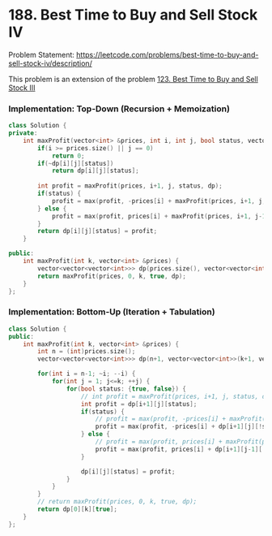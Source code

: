 # 188. Best Time to Buy and Sell Stock IV
Problem Statement: <https://leetcode.com/problems/best-time-to-buy-and-sell-stock-iv/description/>   

This problem is an extension of the problem [123. Best Time to Buy and Sell Stock III](https://leetcode.com/problems/best-time-to-buy-and-sell-stock-iii/description/)   

### Implementation: Top-Down (Recursion + Memoization)
```cpp
class Solution {
private:
    int maxProfit(vector<int> &prices, int i, int j, bool status, vector<vector<vector<int>>> &dp) {
        if(i >= prices.size() || j == 0)
            return 0;
        if(~dp[i][j][status])
            return dp[i][j][status];
        
        int profit = maxProfit(prices, i+1, j, status, dp);
        if(status) {
            profit = max(profit, -prices[i] + maxProfit(prices, i+1, j, !status, dp));
        } else {
            profit = max(profit, prices[i] + maxProfit(prices, i+1, j-1, !status, dp));
        }
        return dp[i][j][status] = profit;
    }

public:
    int maxProfit(int k, vector<int> &prices) {
        vector<vector<vector<int>>> dp(prices.size(), vector<vector<int>>(k+1, vector<int>(2, -1)));
        return maxProfit(prices, 0, k, true, dp);
    }
};
```

### Implementation: Bottom-Up (Iteration + Tabulation)
```cpp
class Solution {
public:
    int maxProfit(int k, vector<int> &prices) {
        int n = (int)prices.size();
        vector<vector<vector<int>>> dp(n+1, vector<vector<int>>(k+1, vector<int>(2, 0)));

        for(int i = n-1; ~i; --i) {
            for(int j = 1; j<=k; ++j) {
                for(bool status: {true, false}) {
                    // int profit = maxProfit(prices, i+1, j, status, dp);
                    int profit = dp[i+1][j][status];
                    if(status) {
                        // profit = max(profit, -prices[i] + maxProfit(prices, i+1, j, !status, dp));
                        profit = max(profit, -prices[i] + dp[i+1][j][!status]);
                    } else {
                        // profit = max(profit, prices[i] + maxProfit(prices, i+1, j-1, !status, dp));
                        profit = max(profit, prices[i] + dp[i+1][j-1][!status]);
                    }

                    dp[i][j][status] = profit;
                }
            }
        }
        // return maxProfit(prices, 0, k, true, dp);
        return dp[0][k][true];
    }
};
```
